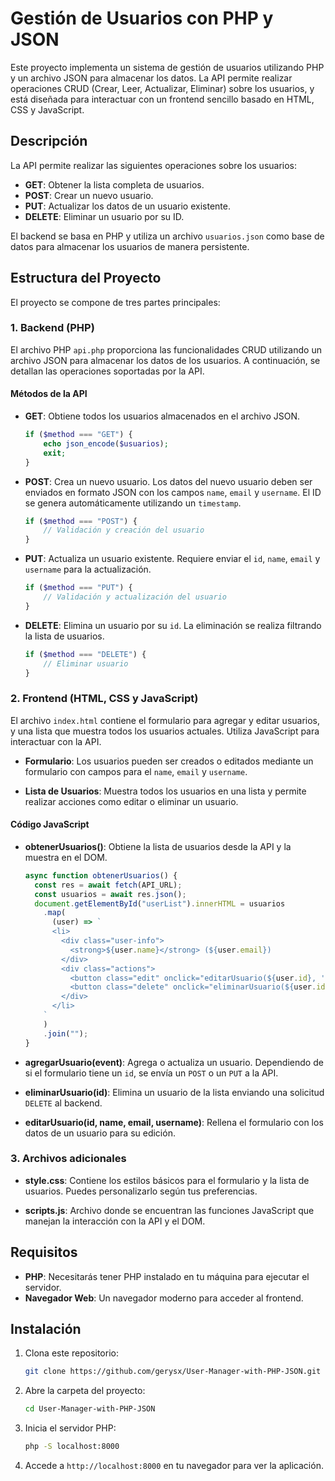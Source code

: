 # Gestión de Usuarios con PHP y JSON

Este proyecto implementa un sistema de gestión de usuarios utilizando PHP y un archivo JSON para almacenar los datos. La API permite realizar operaciones CRUD (Crear, Leer, Actualizar, Eliminar) sobre los usuarios, y está diseñada para interactuar con un frontend sencillo basado en HTML, CSS y JavaScript.

## Descripción

La API permite realizar las siguientes operaciones sobre los usuarios:

- **GET**: Obtener la lista completa de usuarios.
- **POST**: Crear un nuevo usuario.
- **PUT**: Actualizar los datos de un usuario existente.
- **DELETE**: Eliminar un usuario por su ID.

El backend se basa en PHP y utiliza un archivo `usuarios.json` como base de datos para almacenar los usuarios de manera persistente.

## Estructura del Proyecto

El proyecto se compone de tres partes principales:

### 1. Backend (PHP)
El archivo PHP `api.php` proporciona las funcionalidades CRUD utilizando un archivo JSON para almacenar los datos de los usuarios. A continuación, se detallan las operaciones soportadas por la API.

#### Métodos de la API

- **GET**: Obtiene todos los usuarios almacenados en el archivo JSON.
    ```php
    if ($method === "GET") {
        echo json_encode($usuarios);
        exit;
    }
    ```

- **POST**: Crea un nuevo usuario. Los datos del nuevo usuario deben ser enviados en formato JSON con los campos `name`, `email` y `username`. El ID se genera automáticamente utilizando un `timestamp`.
    ```php
    if ($method === "POST") {
        // Validación y creación del usuario
    }
    ```

- **PUT**: Actualiza un usuario existente. Requiere enviar el `id`, `name`, `email` y `username` para la actualización.
    ```php
    if ($method === "PUT") {
        // Validación y actualización del usuario
    }
    ```

- **DELETE**: Elimina un usuario por su `id`. La eliminación se realiza filtrando la lista de usuarios.
    ```php
    if ($method === "DELETE") {
        // Eliminar usuario
    }
    ```

### 2. Frontend (HTML, CSS y JavaScript)

El archivo `index.html` contiene el formulario para agregar y editar usuarios, y una lista que muestra todos los usuarios actuales. Utiliza JavaScript para interactuar con la API.

- **Formulario**: Los usuarios pueden ser creados o editados mediante un formulario con campos para el `name`, `email` y `username`.
  
- **Lista de Usuarios**: Muestra todos los usuarios en una lista y permite realizar acciones como editar o eliminar un usuario.

#### Código JavaScript

- **obtenerUsuarios()**: Obtiene la lista de usuarios desde la API y la muestra en el DOM.
    ```js
    async function obtenerUsuarios() {
      const res = await fetch(API_URL);
      const usuarios = await res.json();
      document.getElementById("userList").innerHTML = usuarios
        .map(
          (user) => `
          <li>
            <div class="user-info">
              <strong>${user.name}</strong> (${user.email})
            </div>
            <div class="actions">
              <button class="edit" onclick="editarUsuario(${user.id}, '${user.name}', '${user.email}', '${user.username}')">✏️</button>
              <button class="delete" onclick="eliminarUsuario(${user.id})">🗑️</button>
            </div>
          </li>
        `
        )
        .join("");
    }
    ```

- **agregarUsuario(event)**: Agrega o actualiza un usuario. Dependiendo de si el formulario tiene un `id`, se envía un `POST` o un `PUT` a la API.
  
- **eliminarUsuario(id)**: Elimina un usuario de la lista enviando una solicitud `DELETE` al backend.

- **editarUsuario(id, name, email, username)**: Rellena el formulario con los datos de un usuario para su edición.

### 3. Archivos adicionales

- **style.css**: Contiene los estilos básicos para el formulario y la lista de usuarios. Puedes personalizarlo según tus preferencias.
  
- **scripts.js**: Archivo donde se encuentran las funciones JavaScript que manejan la interacción con la API y el DOM.

## Requisitos

- **PHP**: Necesitarás tener PHP instalado en tu máquina para ejecutar el servidor.
- **Navegador Web**: Un navegador moderno para acceder al frontend.

## Instalación

1. Clona este repositorio:
    ```bash
    git clone https://github.com/gerysx/User-Manager-with-PHP-JSON.git
    ```

2. Abre la carpeta del proyecto:
    ```bash
    cd User-Manager-with-PHP-JSON
    ```

3. Inicia el servidor PHP:
    ```bash
    php -S localhost:8000
    ```

4. Accede a `http://localhost:8000` en tu navegador para ver la aplicación.


